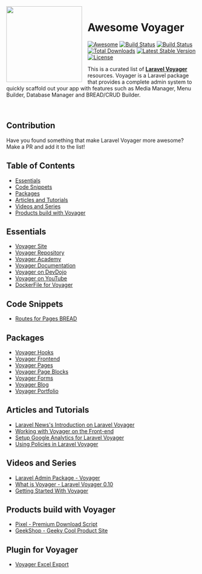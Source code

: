 <img src="https://raw.githubusercontent.com/larapack/awesome-voyager/master/resources/helm.png" width="200px" align="left" style="margin-right: 15px;" />
<h1>Awesome Voyager</h1> <a href="https://github.com/sindresorhus/awesome"><img src="https://cdn.rawgit.com/sindresorhus/awesome/d7305f38d29fed78fa85652e3a63e154dd8e8829/media/badge.svg" alt="Awesome"></a>
<a href="https://travis-ci.org/the-control-group/voyager"><img src="https://travis-ci.org/the-control-group/voyager.svg?branch=master" alt="Build Status"></a>
<a href="https://styleci.io/repos/72069409/shield?style=flat"><img src="https://styleci.io/repos/72069409/shield?style=flat" alt="Build Status"></a>
<a href="https://packagist.org/packages/tcg/voyager"><img src="https://poser.pugx.org/tcg/voyager/downloads.svg?format=flat" alt="Total Downloads"></a>
<a href="https://packagist.org/packages/tcg/voyager"><img src="https://poser.pugx.org/tcg/voyager/v/stable.svg?format=flat" alt="Latest Stable Version"></a>
<a href="https://packagist.org/packages/tcg/voyager"><img src="https://poser.pugx.org/tcg/voyager/license.svg?format=flat" alt="License"></a>

This is a curated list of [**Laravel Voyager**](https://github.com/the-control-group/voyager) resources. Voyager is a Laravel package that provides a complete admin system to quickly scaffold out your app with features such as Media Manager, Menu Builder, Database Manager and BREAD/CRUD Builder.

<br />


## Contribution
Have you found something that make Laravel Voyager more awesome? Make a PR and add it to the list!

## Table of Contents

- [Essentials](#essentials)
- [Code Snippets](#code-snippets)
- [Packages](#packages)
- [Articles and Tutorials](#articles-and-tutorials)
- [Videos and Series](#videos-and-series)
- [Products build with Voyager](#products-build-with-voyager)

## Essentials
* [Voyager Site](https://laravelvoyager.com)
* [Voyager Repository](https://github.com/the-control-group/voyager)
* [Voyager Academy](https://laravelvoyager.com/academy/)
* [Voyager Documentation](https://laravelvoyager.com/docs/)
* [Voyager on DevDojo](https://devdojo.com/series/laravel-voyager-010?ref=mark)
* [Voyager on YouTube](https://laracasts.com/series/laravel-spark)
* [DockerFile for Voyager](https://github.com/rushairer/Voyager-Docker)

## Code Snippets
* [Routes for Pages BREAD](https://gist.github.com/marktopper/ad3f8048a1a7bf55a5fcc747745d92ec)

## Packages
* [Voyager Hooks](https://github.com/larapack/voyager-hooks)
* [Voyager Frontend](https://github.com/pvtl/voyager-frontend)
* [Voyager Pages](https://github.com/pvtl/voyager-pages)
* [Voyager Page Blocks](https://github.com/pvtl/voyager-page-blocks)
* [Voyager Forms](https://github.com/pvtl/voyager-forms)
* [Voyager Blog](https://github.com/pvtl/voyager-blog)
* [Voyager Portfolio](https://github.com/pvtl/voyager-portfolio)

## Articles and Tutorials
* [Laravel News's Introduction on Laravel Voyager](https://laravel-news.com/voyager)
* [Working with Voyager on the Front-end](https://devdojo.com/blog/tutorials/working-with-voyager-on-the-front-end?ref=mark)
* [Setup Google Analytics for Laravel Voyager](https://webman.io/blog/post/setup-google-analytics-for-laravel-voyager)
* [Using Policies in Laravel Voyager](https://webman.io/blog/post/using-policies-in-laravel-voyager)

## Videos and Series
* [Laravel Admin Package - Voyager](https://devdojo.com/episode/laravel-admin-package-voyager?ref=mark)
* [What is Voyager - Laravel Voyager 0.10](https://devdojo.com/series/laravel-voyager-010/episode/what-is-voyager?ref=mark)
* [Getting Started With Voyager](https://www.youtube.com/watch?v=G5UmX9aRXV4&list=PL8nVHL94VZ1_uW6pm0pCZbiN2H8oG9W0b)

## Products build with Voyager
* [Pixel - Premium Download Script](https://devdojo.com/product/pixel?ref=mark)
* [GeekShop - Geeky Cool Product Site](https://devdojo.com/product/geekshop?ref=mark)

## Plugin for Voyager
* [Voyager Excel Export](https://github.com/tu6ge/voyager-excel)
